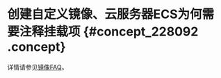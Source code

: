# 创建自定义镜像、云服务器ECS为何需要注释挂载项 {#concept_228092 .concept}

详情请参见[镜像FAQ](../../../../cn.zh-CN/镜像/常见问题/镜像FAQ.md#)。

